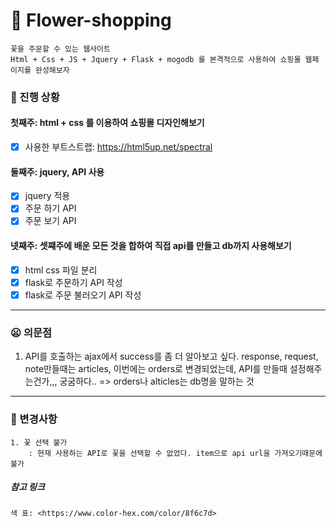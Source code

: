 &#127799; Flower-shopping
=======
~~~
꽃을 주문할 수 있는 웹사이트
Html + Css + JS + Jquery + Flask + mogodb 를 본격적으로 사용하여 쇼핑몰 웹페이지를 완성해보자
~~~

### &#127807; 진행 상황

#### 첫째주: html + css 를 이용하여 쇼핑몰 디자인해보기
- [x] 사용한 부트스트랩: <https://html5up.net/spectral>


#### 둘째주: jquery, API 사용
- [x] jquery 적용
- [x] 주문 하기 API
- [x] 주문 보기 API

#### 넷째주: 셋쨰주에 배운 모든 것을 합하여 직접 api를 만들고 db까지 사용해보기
- [x] html css 파일 분리
- [x] flask로 주문하기 API 작성
- [x] flask로 주문 불러오기 API 작성
***

### &#128550; 의문점

1. API를 호출하는 ajax에서 success를 좀 더 알아보고 싶다. response, request, note만들때는 articles, 이번에는 orders로 변경되었는데,
API를 만들때 설정해주는건가,,, 궁굼하다..
=> orders나 alticles는 db명을 말하는 것

***

### &#128206; 변경사항
~~~
1. 꽃 선택 불가
	: 현재 사용하는 API로 꽃을 선택할 수 없었다. item으로 api url을 가져오기때문에 불가
~~~

##### 참고 링크
~~~
색 표: <https://www.color-hex.com/color/8f6c7d>
~~~